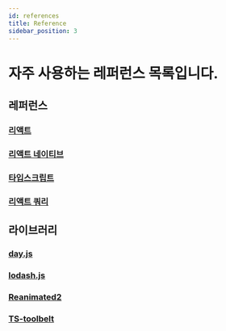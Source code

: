 ```yaml
---
id: references
title: Reference
sidebar_position: 3
---
```


# 자주 사용하는 레퍼런스 목록입니다.

## 레퍼런스

### [리액트](https://ko.reactjs.org/docs/getting-started.html)

### [리액트 네이티브](https://reactnative.dev/docs/0.67/components-and-apis)

### [타입스크립트](https://typescript-kr.github.io/)

### [리액트 쿼리](https://react-query.tanstack.com/overview)

## 라이브러리

### [day.js](https://day.js.org/docs/en/installation/installation)

### [lodash.js](https://lodash.com/docs/4.17.15)

### [Reanimated2](https://docs.swmansion.com/react-native-reanimated/docs)

### [TS-toolbelt](https://millsp.github.io/ts-toolbelt/index.html)
